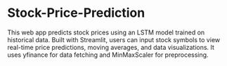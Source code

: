 # Stock-Price-Prediction
This web app predicts stock prices using an LSTM model trained on historical data. Built with Streamlit, users can input stock symbols to view real-time price predictions, moving averages, and data visualizations. It uses yfinance for data fetching and MinMaxScaler for preprocessing.
